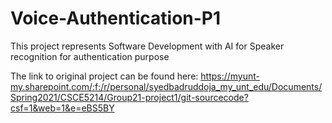# Voice-Authentication-P1
This project represents Software Development with AI for Speaker recognition for authentication purpose 

The link to original project can be found here:  https://myunt-my.sharepoint.com/:f:/r/personal/syedbadruddoja_my_unt_edu/Documents/Spring2021/CSCE5214/Group21-project1/git-sourcecode?csf=1&web=1&e=eBS5BY 
